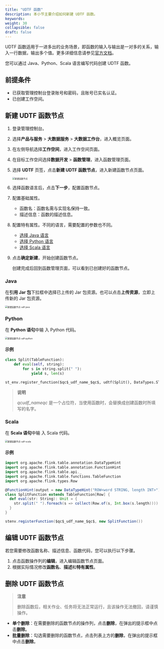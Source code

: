 ```yaml
---
title: "UDTF 函数"
description: 本小节主要介绍如何新建 UDTF 函数。 
keywords: 
weight: 30
collapsible: false
draft: false
---
```


UDTF 函数适用于一进多出的业务场景，即函数的输入与输出是一对多的关系，输入一行数据，输出多个值。更多详细信息请参见[官方文档](https://nightlies.apache.org/flink/flink-docs-release-1.12/zh/dev/table/functions/udfs.html#%E8%A1%A8%E5%80%BC%E5%87%BD%E6%95%B0)。

您可以通过 Java、Python、Scala 语言编写代码创建 UDTF 函数。

## 前提条件

- 已获取管理控制台登录账号和密码，且账号已实名认证。
- 已创建工作空间。

## 新建 UDTF 函数节点

1. 登录管理控制台。
2. 选择**产品与服务** > **大数据服务** > **大数据工作台**，进入概览页面。
3. 在左侧导航选择**工作空间**，进入工作空间页面。
4. 在目标工作空间选择**数据开发** > **函数管理**，进入函数管理页面。
5. 选择 **UDTF** 页签，点击**新建 UDTF 函数节点**，进入新建函数节点页面。
   
   <img src="/bigdata/dataomnis/_images/create_function_node.png" alt="新建函数节点" style="zoom:50%;" />

6. 选择函数语言后，点击**下一步**，配置函数节点。
7. 配置基础属性。

   - 函数名：函数名需与实现名保持一致。
   - 描述信息：函数的描述信息。

8. 配置特有属性。不同的语言，需要配置的参数也不同。
    
   - [选择 Java 语言](#java)
   - [选择 Python 语言](#python)
   - [选择 Scala 语言](#scala)

9. 点击**确定新建**，开始创建函数节点。
    
    创建完成后回到函数管理页面，可以看到已创建好的函数节点。 

### Java

在**引用 Jar 包**下拉框中选择已上传的 Jar 包资源。也可以点击**上传资源**，立即上传新的 Jar 包资源。

<img src="/bigdata/dataomnis/_images/create_udf_java.png" alt="新建函数节点-udf-java" style="zoom:50%;" />

### Python

在 **Python 语句**中输 入 Python 代码。

<img src="/bigdata/dataomnis/_images/create_udf_python.png" alt="新建函数节点-udf-python" style="zoom:50%;" />

#### 示例

```python
class Split(TableFunction):
    def eval(self, string):
        for s in string.split(" "):
            yield s, len(s)

st_env.register_function($qc$_udf_name_$qc$, udtf(Split(), DataTypes.STRING(), [DataTypes.STRING(), DataTypes.INT()]))
```

> **说明**
>
> $qc$_udf_name_$qc$ 是一个占位符，当使用函数时，会替换成创建函数时所填写的名字。

### Scala

在 **Scala 语句**中输 入 Scala 代码。

<img src="/bigdata/dataomnis/_images/create_udf_scala.png" alt="新建函数节点-udf-scala" style="zoom:50%;" />

#### 示例

```scala
import org.apache.flink.table.annotation.DataTypeHint
import org.apache.flink.table.annotation.FunctionHint
import org.apache.flink.table.api._
import org.apache.flink.table.functions.TableFunction
import org.apache.flink.types.Row

@FunctionHint(output = new DataTypeHint("ROW<word STRING, length INT>"))
class SplitFunction extends TableFunction[Row] {
  def eval(str: String): Unit = {
    str.split(" ").foreach(s => collect(Row.of(s, Int.box(s.length))))
  }
}

stenv.registerFunction($qc$_udf_name_$qc$, new SplitFunction())
```

## 编辑 UDTF 函数节点

若您需要修改函数名称、描述信息、函数代码，您可以执行以下步骤。

1. 点击函数操作列的**编辑**，进入编辑函数节点页面。
2. 根据实际情况修改**函数名**、**描述**和**特有属性**。

## 删除 UDTF 函数节点

> **注意**
>
> 删除函数后，相关作业、任务将无法正常运行，且该操作无法撤回，请谨慎操作。

- **单个删除**：在需要删除的函数节点的操作列，点击**删除**，在弹出的提示框中点击**删除**。    
- **批量删除**：勾选需要删除的函数节点，点击列表上方的**删除**，在弹出的提示框中点击**删除**。
